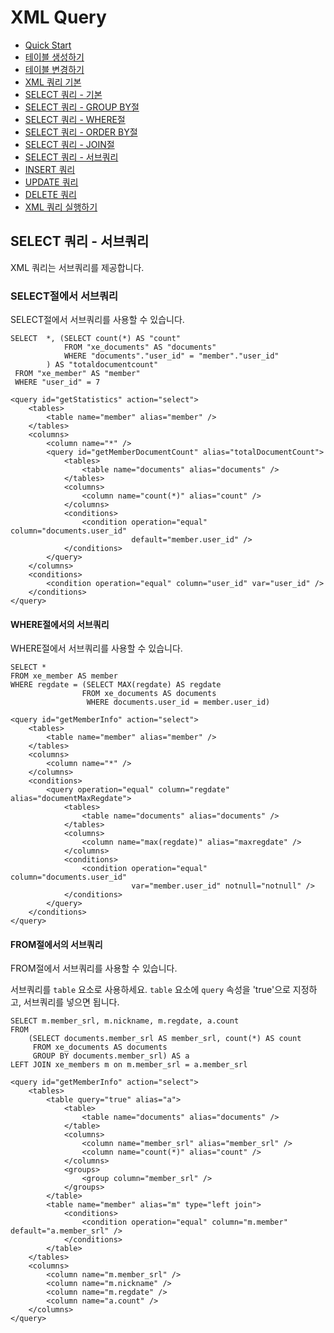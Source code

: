 # XML Query

<!-- index start -->

- [Quick Start](/XML_Query)
- [테이블 생성하기](/XML_Query/01_create_schema/)
- [테이블 변경하기](/XML_Query/02_alter_schema/)
- [XML 쿼리 기본](/XML_Query/03_xml_query/)
- [SELECT 쿼리 - 기본](/XML_Query/04_select_query_basic/)
- [SELECT 쿼리 - GROUP BY절](/XML_Query/05_select_query_with_groupby/)
- [SELECT 쿼리 - WHERE절](/XML_Query/06_select_query_with_where/)
- [SELECT 쿼리 - ORDER BY절](/XML_Query/07_select_query_with_navigation/)
- [SELECT 쿼리 - JOIN절](/XML_Query/08_select_query_with_join/)
- [SELECT 쿼리 - 서브쿼리](/XML_Query/09_select_query_with_subquery/)
- [INSERT 쿼리](/XML_Query/10_insert_query/)
- [UPDATE 쿼리](/XML_Query/11_update_query/)
- [DELETE 쿼리](/XML_Query/12_delete_query/)
- [XML 쿼리 실행하기](/XML_Query/13_execute_query/)

<!-- index end -->

## SELECT 쿼리 - 서브쿼리

XML 쿼리는 서브쿼리를 제공합니다.

### SELECT절에서 서브쿼리

SELECT절에서 서브쿼리를 사용할 수 있습니다.

```
SELECT 	*, (SELECT count(*) AS "count" 
			FROM "xe_documents" AS "documents" 
			WHERE "documents"."user_id" = "member"."user_id" 
 		) AS "totaldocumentcount" 
 FROM "xe_member" AS "member" 
 WHERE "user_id" = 7
 ```
 
```
<query id="getStatistics" action="select">
    <tables>
        <table name="member" alias="member" />
    </tables>
    <columns>
        <column name="*" />
        <query id="getMemberDocumentCount" alias="totalDocumentCount">
            <tables>
                <table name="documents" alias="documents" />
            </tables>
            <columns>
                <column name="count(*)" alias="count" />
            </columns>
            <conditions>
                <condition operation="equal" column="documents.user_id"
                           default="member.user_id" />
            </conditions>
        </query>
    </columns>
    <conditions>
        <condition operation="equal" column="user_id" var="user_id" />
    </conditions>
</query>

```

#### WHERE절에서의 서브쿼리

WHERE절에서 서브쿼리를 사용할 수 있습니다.

```
SELECT * 
FROM xe_member AS member 
WHERE regdate = (SELECT MAX(regdate) AS regdate 
				FROM xe_documents AS documents 
				 WHERE documents.user_id = member.user_id) 
```

```
<query id="getMemberInfo" action="select">
    <tables>
        <table name="member" alias="member" />
    </tables>
    <columns>
        <column name="*" />
    </columns>
    <conditions>
        <query operation="equal" column="regdate" alias="documentMaxRegdate">
            <tables>
                <table name="documents" alias="documents" />
            </tables>
            <columns>
                <column name="max(regdate)" alias="maxregdate" />
            </columns>
            <conditions>
                <condition operation="equal" column="documents.user_id"
                           var="member.user_id" notnull="notnull" />
            </conditions>
        </query>
    </conditions>
</query> 
```

#### FROM절에서의 서브쿼리

FROM절에서 서브쿼리를 사용할 수 있습니다.

서브쿼리를 `table` 요소로 사용하세요. `table` 요소에 `query` 속성을 'true'으로 지정하고, 서브쿼리를 넣으면 됩니다.

```
SELECT m.member_srl, m.nickname, m.regdate, a.count 
FROM 
	(SELECT documents.member_srl AS member_srl, count(*) AS count 
	 FROM xe_documents AS documents 
	 GROUP BY documents.member_srl) AS a 
LEFT JOIN xe_members m on m.member_srl = a.member_srl
```

```
<query id="getMemberInfo" action="select">
    <tables>
        <table query="true" alias="a">
            <table>
                <table name="documents" alias="documents" />
            </table>
            <columns>
                <column name="member_srl" alias="member_srl" />
                <column name="count(*)" alias="count" />
            </columns>
            <groups>
                <group column="member_srl" />
            </groups>
        </table>
        <table name="member" alias="m" type="left join">
            <conditions>
                <condition operation="equal" column="m.member" default="a.member_srl" />
            </conditions>
        </table>
    </tables>
    <columns>
        <column name="m.member_srl" />
        <column name="m.nickname" />
        <column name="m.regdate" />
        <column name="a.count" />
    </columns>
</query>
```

